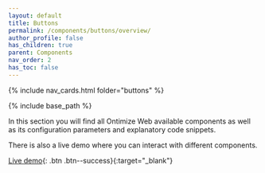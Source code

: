 ```yaml
---
layout: default
title: Buttons
permalink: /components/buttons/overview/
author_profile: false
has_children: true
parent: Components
nav_order: 2
has_toc: false
---
```


{% include nav_cards.html folder="buttons" %}

{% include base_path %}

In this section you will find all Ontimize Web available components as well as its configuration parameters and explanatory code snippets.

There is also a live demo where you can interact with different components.


[Live demo](https://try.imatia.com/ontimizeweb/v15/playground/main/buttons){: .btn .btn--success}{:target="_blank"}

